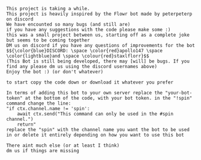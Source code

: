     This project is taking a while.
    This project is heavily inspired by the Flowr bot made by peterpeterp on discord
    We have encounted so many bugs (and still are)
    if you have any suggestions with the code please make some :)
    this was a small project between us, starting off as a complete joke but seems to be coming together
    DM us on discord if you have any questions of improvements for the bot
    $${\color{blue}DISCORD: \space \color{red}apollo147 \space \color{lightblue}and \space \colour{red}staxlflorr}$$
    (This Bot is still being developed, there may [will] be bugs. If you find any please dm us using the discord usernames above)
    Enjoy the bot :) (or don't whatever)

    to start copy the code down or download it whatever you prefer

    In terms of adding this bot to your own server replace the "your-bot-token" at the bottom of the code, with your bot token. in the "!spin" command change the line: 
    "if ctx.channel.name != 'spin':
        await ctx.send("This command can only be used in the #spin channel.")
        return" 
    replace the "spin" with the channel name you want the bot to be used in or delete it entirely depending on how you want to use this bot

    There aint much else (or at least I think)
    dm us if things are missing 
